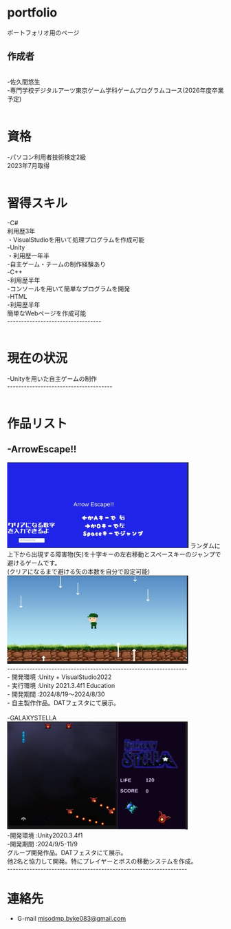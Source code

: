 ﻿# portfolio
ポートフォリオ用のページ
## 作成者
<br>-佐久間悠生
<br>-専門学校デジタルアーツ東京ゲーム学科ゲームプログラムコース(2026年度卒業予定)
<br><br>
# 資格
-パソコン利用者技術検定2級<br>2023年7月取得<br><br>
# 習得スキル
-C#<br>
利用歴3年
<br>・VisualStudioを用いて処理プログラムを作成可能<br>
-Unity<br>
・利用歴一年半
<br>
-自主ゲーム・チームの制作経験あり<br>
-C++<br>
-利用歴半年<br>
-コンソールを用いて簡単なプログラムを開発<br>
-HTML<br>
-利用歴半年
<br>
簡単なWebページを作成可能<br>----------------------------------<br><br>
# 現在の状況
-Unityを用いた自主ゲームの制作
<br>--------------------------------------<br><br>
# 作品リスト
## -ArrowEscape!!<br>
<img src = "title.jpg">
ランダムに上下から出現する障害物(矢)を十字キーの左右移動とスペースキーのジャンプで避けるゲームです。<br>(クリアになるまで避ける矢の本数を自分で設定可能)<br><img src = "arrow.jpg">
<br>-----------------------------------------------------------------<br>
- 開発環境 :Unity + VisualStudio2022<br>
- 実行環境 :Unity 2021.3.4f1 Education<br>
- 開発期間 :2024/8/19～2024/8/30<br>
- 自主製作作品。DATフェスタにて展示。<br><br>
-GALAXYSTELLA <br>
<img src = "Stella.jpg">
<br>-開発環境 :Unity2020.3.4f1<br>
-開発期間 :2024/9/5-11/9<br>
グループ開発作品。DATフェスタにて展示。<br>他2名と協力して開発。特にプレイヤーとボスの移動システムを作成。<br>
-----------------------------------------------------------------<br>

# 連絡先<br>
- G-mail   [misodmp.byke083@gmail.com](misodmp.byke083@gmail.com)